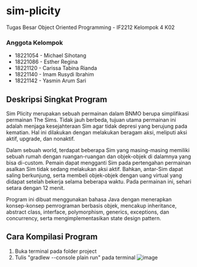 # sim-plicity
Tugas Besar Object Oriented Programming - IF2212 Kelompok 4 K02

### Anggota Kelompok
* 18221054 - Michael Sihotang
* 18221086 - Esther Regina
* 18221120 - Carissa Tabina Rianda
* 18221140 - Imam Rusydi Ibrahim
* 18221142 - Yasmin Arum Sari

## Deskripsi Singkat Program
Sim Plicity merupakan sebuah permainan dalam BNMO berupa simplifikasi permainan The Sims. Tidak jauh berbeda, tujuan utama permainan ini adalah menjaga kesejahteraan Sim agar tidak depresi yang berujung pada kematian. Hal ini dilakukan dengan melakukan beragam aksi, meliputi aksi aktif, upgrade, dan nonaktif.

Dalam sebuah world, terdapat beberapa Sim yang masing-masing memiliki sebuah rumah dengan ruangan-ruangan dan objek-objek di dalamnya yang bisa di-custom. Pemain dapat mengganti Sim pada pertengahan permainan asalkan Sim tidak sedang melakukan aksi aktif. Bahkan, antar-Sim dapat saling berkunjung, serta membeli objek-objek dengan uang virtual yang didapat setelah bekerja selama beberapa waktu. Pada permainan ini, sehari setara dengan 12 menit.

Program ini dibuat menggunakan bahasa Java dengan menerapkan konsep-konsep pemrograman berbasis objek, mencakup inheritance, abstract class, interface, polymorphism, generics, exceptions, dan concurrency, serta mengimplementasikan state design pattern.

## Cara Kompilasi Program
1. Buka terminal pada folder project
2. Tulis "gradlew --console plain run" pada terminal
![image](https://user-images.githubusercontent.com/88817088/235449173-a252a6f3-fae5-4fbf-9ebc-5557eed9b4d4.png)
